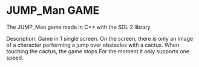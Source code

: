 # JUMP_Man GAME
The JUMP_Man game made in C++ with the SDL 2 library

Description:
Game in 1 single screen. On the screen, there is only an image of a character performing a jump over obstacles with a cactus. When touching the cactus, the game stops.For the moment it only supports one speed.
